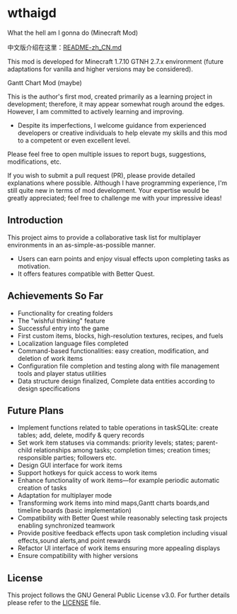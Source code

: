 # wthaigd
What the hell am I gonna do (Minecraft Mod)

中文版介绍在这里：[README-zh_CN.md](./README-zh_CN.md)

This mod is developed for Minecraft 1.7.10 GTNH 2.7.x environment (future adaptations for vanilla and higher versions may be considered).

Gantt Chart Mod (maybe)

This is the author's first mod, created primarily as a learning project in development; therefore, it may appear somewhat rough around the edges. However, I am committed to actively learning and improving.

* Despite its imperfections, I welcome guidance from experienced developers or creative individuals to help elevate my skills and this mod to a competent or even excellent level.

Please feel free to open multiple issues to report bugs, suggestions, modifications, etc.

If you wish to submit a pull request (PR), please provide detailed explanations where possible. Although I have programming experience, I'm still quite new in terms of mod development. Your expertise would be greatly appreciated; feel free to challenge me with your impressive ideas!

## Introduction
This project aims to provide a collaborative task list for multiplayer environments in an as-simple-as-possible manner.
* Users can earn points and enjoy visual effects upon completing tasks as motivation.
* It offers features compatible with Better Quest.

## Achievements So Far
* Functionality for creating folders
* The "wishful thinking" feature
* Successful entry into the game
* First custom items, blocks, high-resolution textures, recipes, and fuels
* Localization language files completed
* Command-based functionalities: easy creation, modification, and deletion of work items
* Configuration file completion and testing along with file management tools and player status utilities
* Data structure design finalized, Complete data entities according to design specifications

## Future Plans
* Implement functions related to table operations in taskSQLite: create tables; add, delete, modify & query records
* Set work item statuses via commands: priority levels; states; parent-child relationships among tasks; completion times; creation times; responsible parties; followers etc.
* Design GUI interface for work items
* Support hotkeys for quick access to work items
* Enhance functionality of work items—for example periodic automatic creation of tasks
* Adaptation for multiplayer mode
* Transforming work items into mind maps,Gantt charts boards,and timeline boards (basic implementation)
* Compatibility with Better Quest while reasonably selecting task projects enabling synchronized teamwork
* Provide positive feedback effects upon task completion including visual effects,sound alerts,and point rewards
* Refactor UI interface of work items ensuring more appealing displays
* Ensure compatibility with higher versions

## License
This project follows the GNU General Public License v3.0. For further details please refer to the [LICENSE](./LICENSE) file.
